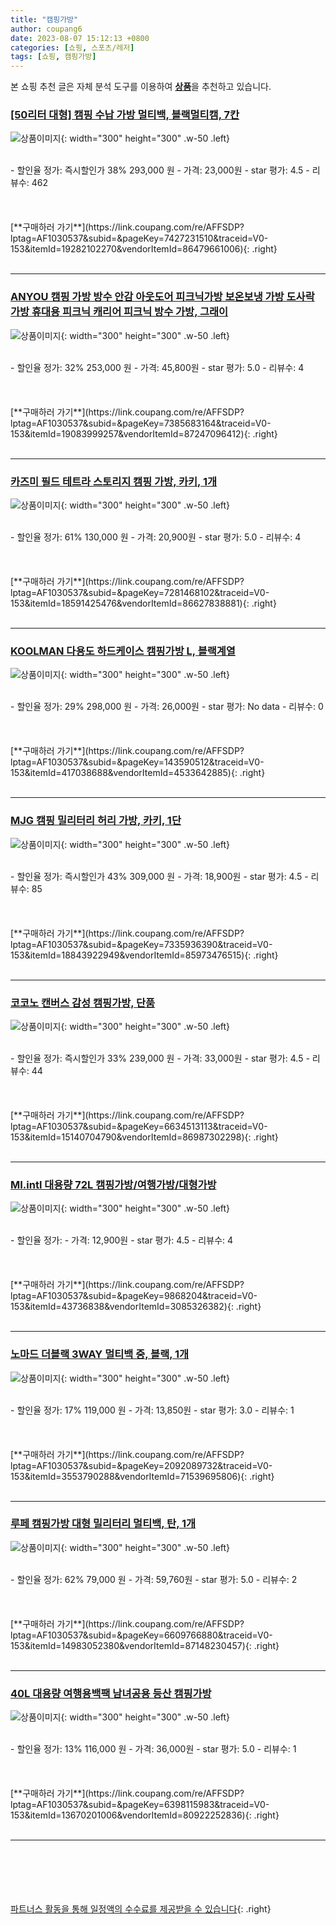 ```yaml
---
title: "캠핑가방"
author: coupang6
date: 2023-08-07 15:12:13 +0800
categories: [쇼핑, 스포츠/레저]
tags: [쇼핑, 캠핑가방]
---
```


본 쇼핑 추천 글은 자체 분석 도구를 이용하여 [**상품**](https://link.coupang.com/a/bao1ui)을 추천하고 있습니다.

### [[50리터 대형] 캠핑 수납 가방 멀티백, 블랙멀티캠, 7칸](https://link.coupang.com/re/AFFSDP?lptag=AF1030537&subid=&pageKey=7427231510&traceid=V0-153&itemId=19282102270&vendorItemId=86479661006)

![상품이미지](https://thumbnail6.coupangcdn.com/thumbnails/remote/230x230ex/image/vendor_inventory/a42c/d0282b4e8a1163a751a901637d90ccfd60f6aa4e2ca9704a05201815441f.jpg){: width="300" height="300" .w-50 .left}


<br>
- 할인율 정가: 즉시할인가 38%  293,000   원
- 가격: 23,000원
- star 평가: 4.5
- 리뷰수: 462
<br>
<br>
<br>
<br>
[**구매하러 가기**](https://link.coupang.com/re/AFFSDP?lptag=AF1030537&subid=&pageKey=7427231510&traceid=V0-153&itemId=19282102270&vendorItemId=86479661006){: .right}
<br>
<br>

---

### [ANYOU 캠핑 가방 방수 안감 아웃도어 피크닉가방 보온보냉 가방 도사락 가방 휴대용 피크닉 캐리어 피크닉 방수 가방, 그래이](https://link.coupang.com/re/AFFSDP?lptag=AF1030537&subid=&pageKey=7385683164&traceid=V0-153&itemId=19083999257&vendorItemId=87247096412)

![상품이미지](https://thumbnail8.coupangcdn.com/thumbnails/remote/230x230ex/image/vendor_inventory/6b64/11a40d92b429453219f2c6e43817c1f8147449a3ed7b01a36b7d693d426c.jpg){: width="300" height="300" .w-50 .left}


<br>
- 할인율 정가: 32%  253,000   원
- 가격: 45,800원
- star 평가: 5.0
- 리뷰수: 4
<br>
<br>
<br>
<br>
[**구매하러 가기**](https://link.coupang.com/re/AFFSDP?lptag=AF1030537&subid=&pageKey=7385683164&traceid=V0-153&itemId=19083999257&vendorItemId=87247096412){: .right}
<br>
<br>

---

### [카즈미 필드 테트라 스토리지 캠핑 가방, 카키, 1개](https://link.coupang.com/re/AFFSDP?lptag=AF1030537&subid=&pageKey=7281468102&traceid=V0-153&itemId=18591425476&vendorItemId=86627838881)

![상품이미지](https://thumbnail6.coupangcdn.com/thumbnails/remote/230x230ex/image/retail/images/4626479527608421-222a2429-d666-4aa1-815c-4644d895ecdd.jpg){: width="300" height="300" .w-50 .left}


<br>
- 할인율 정가: 61%  130,000   원
- 가격: 20,900원
- star 평가: 5.0
- 리뷰수: 4
<br>
<br>
<br>
<br>
[**구매하러 가기**](https://link.coupang.com/re/AFFSDP?lptag=AF1030537&subid=&pageKey=7281468102&traceid=V0-153&itemId=18591425476&vendorItemId=86627838881){: .right}
<br>
<br>

---

### [KOOLMAN 다용도 하드케이스 캠핑가방 L, 블랙계열](https://link.coupang.com/re/AFFSDP?lptag=AF1030537&subid=&pageKey=143590512&traceid=V0-153&itemId=417038688&vendorItemId=4533642885)

![상품이미지](https://thumbnail8.coupangcdn.com/thumbnails/remote/230x230ex/image/retail/images/2888041069474-6825b80c-6c88-4390-a0bf-4706eda3b944.jpg){: width="300" height="300" .w-50 .left}


<br>
- 할인율 정가: 29%  298,000   원
- 가격: 26,000원
- star 평가: No data
- 리뷰수: 0
<br>
<br>
<br>
<br>
[**구매하러 가기**](https://link.coupang.com/re/AFFSDP?lptag=AF1030537&subid=&pageKey=143590512&traceid=V0-153&itemId=417038688&vendorItemId=4533642885){: .right}
<br>
<br>

---

### [MJG 캠핑 밀리터리 허리 가방, 카키, 1단](https://link.coupang.com/re/AFFSDP?lptag=AF1030537&subid=&pageKey=7335936390&traceid=V0-153&itemId=18843922949&vendorItemId=85973476515)

![상품이미지](https://thumbnail9.coupangcdn.com/thumbnails/remote/230x230ex/image/rs_quotation_api/ocy7jtlp/cdf9db5bcb5d4162a6f5b1b3835ed687.jpg){: width="300" height="300" .w-50 .left}


<br>
- 할인율 정가: 즉시할인가 43%  309,000   원
- 가격: 18,900원
- star 평가: 4.5
- 리뷰수: 85
<br>
<br>
<br>
<br>
[**구매하러 가기**](https://link.coupang.com/re/AFFSDP?lptag=AF1030537&subid=&pageKey=7335936390&traceid=V0-153&itemId=18843922949&vendorItemId=85973476515){: .right}
<br>
<br>

---

### [코코노 캔버스 감성 캠핑가방, 단품](https://link.coupang.com/re/AFFSDP?lptag=AF1030537&subid=&pageKey=6634513113&traceid=V0-153&itemId=15140704790&vendorItemId=86987302298)

![상품이미지](https://thumbnail8.coupangcdn.com/thumbnails/remote/230x230ex/image/vendor_inventory/ac7a/f8867d0ee7b996a5133a07d59c6d038e83cf63446a94f696642eed3b3539.jpg){: width="300" height="300" .w-50 .left}


<br>
- 할인율 정가: 즉시할인가 33%  239,000   원
- 가격: 33,000원
- star 평가: 4.5
- 리뷰수: 44
<br>
<br>
<br>
<br>
[**구매하러 가기**](https://link.coupang.com/re/AFFSDP?lptag=AF1030537&subid=&pageKey=6634513113&traceid=V0-153&itemId=15140704790&vendorItemId=86987302298){: .right}
<br>
<br>

---

### [MI.intl 대용량 72L 캠핑가방/여행가방/대형가방](https://link.coupang.com/re/AFFSDP?lptag=AF1030537&subid=&pageKey=9868204&traceid=V0-153&itemId=43736838&vendorItemId=3085326382)

![상품이미지](https://thumbnail8.coupangcdn.com/thumbnails/remote/230x230ex/image/vendor_inventory/images/2016/09/22/17/8/614b82a8-b572-4978-bb8b-021b702fc385.jpg){: width="300" height="300" .w-50 .left}


<br>
- 할인율 정가: 
- 가격: 12,900원
- star 평가: 4.5
- 리뷰수: 4
<br>
<br>
<br>
<br>
[**구매하러 가기**](https://link.coupang.com/re/AFFSDP?lptag=AF1030537&subid=&pageKey=9868204&traceid=V0-153&itemId=43736838&vendorItemId=3085326382){: .right}
<br>
<br>

---

### [노마드 더블랙 3WAY 멀티백 중, 블랙, 1개](https://link.coupang.com/re/AFFSDP?lptag=AF1030537&subid=&pageKey=2092089732&traceid=V0-153&itemId=3553790288&vendorItemId=71539695806)

![상품이미지](https://thumbnail8.coupangcdn.com/thumbnails/remote/230x230ex/image/retail/images/2020/09/11/12/1/2f29d944-ee20-4575-9c0b-43a502dbdfe5.jpg){: width="300" height="300" .w-50 .left}


<br>
- 할인율 정가: 17%  119,000   원
- 가격: 13,850원
- star 평가: 3.0
- 리뷰수: 1
<br>
<br>
<br>
<br>
[**구매하러 가기**](https://link.coupang.com/re/AFFSDP?lptag=AF1030537&subid=&pageKey=2092089732&traceid=V0-153&itemId=3553790288&vendorItemId=71539695806){: .right}
<br>
<br>

---

### [루페 캠핑가방 대형 밀리터리 멀티백, 탄, 1개](https://link.coupang.com/re/AFFSDP?lptag=AF1030537&subid=&pageKey=6609766880&traceid=V0-153&itemId=14983052380&vendorItemId=87148230457)

![상품이미지](https://thumbnail10.coupangcdn.com/thumbnails/remote/230x230ex/image/retail/images/2023/09/11/11/2/717608a0-ef0d-47f6-9ac2-059d36935888.jpg){: width="300" height="300" .w-50 .left}


<br>
- 할인율 정가: 62%  79,000   원
- 가격: 59,760원
- star 평가: 5.0
- 리뷰수: 2
<br>
<br>
<br>
<br>
[**구매하러 가기**](https://link.coupang.com/re/AFFSDP?lptag=AF1030537&subid=&pageKey=6609766880&traceid=V0-153&itemId=14983052380&vendorItemId=87148230457){: .right}
<br>
<br>

---

### [40L 대용량 여행용백팩 남녀공용 등산 캠핑가방](https://link.coupang.com/re/AFFSDP?lptag=AF1030537&subid=&pageKey=6398115983&traceid=V0-153&itemId=13670201006&vendorItemId=80922252836)

![상품이미지](https://thumbnail7.coupangcdn.com/thumbnails/remote/230x230ex/image/vendor_inventory/914e/b46aceaef90ea79b5d39885fbfd4883c70661f6407387539431012cb7abf.jpg){: width="300" height="300" .w-50 .left}


<br>
- 할인율 정가: 13%  116,000   원
- 가격: 36,000원
- star 평가: 5.0
- 리뷰수: 1
<br>
<br>
<br>
<br>
[**구매하러 가기**](https://link.coupang.com/re/AFFSDP?lptag=AF1030537&subid=&pageKey=6398115983&traceid=V0-153&itemId=13670201006&vendorItemId=80922252836){: .right}
<br>
<br>

---
<br><br><br><br><br> [파트너스 활동을 통해 일정액의 수수료를 제공받을 수 있습니다](https://link.coupang.com/a/bao1ui){: .right}
